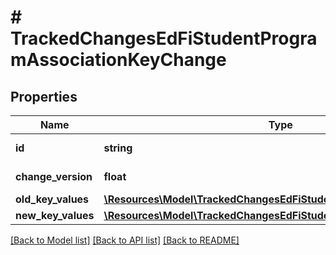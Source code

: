 # # TrackedChangesEdFiStudentProgramAssociationKeyChange

## Properties

Name | Type | Description | Notes
------------ | ------------- | ------------- | -------------
**id** | **string** | Resource identifier | [optional]
**change_version** | **float** | Change version | [optional]
**old_key_values** | [**\Resources\Model\TrackedChangesEdFiStudentProgramAssociationKey**](TrackedChangesEdFiStudentProgramAssociationKey.md) |  | [optional]
**new_key_values** | [**\Resources\Model\TrackedChangesEdFiStudentProgramAssociationKey**](TrackedChangesEdFiStudentProgramAssociationKey.md) |  | [optional]

[[Back to Model list]](../../README.md#models) [[Back to API list]](../../README.md#endpoints) [[Back to README]](../../README.md)
